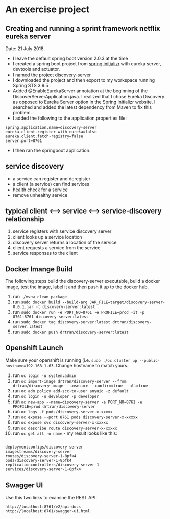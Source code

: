# An exercise project 

## Creating and running a sprint framework netflix eureka server

Date: 21 July 2018.

- I leave the default spring boot version 2.0.3 at the time
- I created a spring boot project from [spring initializr](https://start.spring.io/) with eureka server, devtools and actuator.
- I named the project discovery-server
- I downloaded the project and then export to my workspace running Spring STS 3.9.5
- Added @EnableEurekaServer annotation at the beginning of the DiscoverServerApplication.java. I realized that I chose Eureka Discovery as opposed to Eureka Server option in the Spring Initializr website. I searched and added the latest dependency from Maven to fix this problem.
- I added the following to the application.properties file:

```
spring.application.name=discovery-server
eureka.client.register-with-eureka=false
eureka.client.fetch-registry=false
server.port=8761
```

- I then ran the springboot application.

## service discovery

- a service can register and deregister
- a client (a service) can find services
- health check for a service
- remove unhealthy service

## typical client <--> service <--> service-discovery relationship

1. service registers with service discovery server
2. client looks up a service location
3. discovery server returns a location of the service
4. client requests a service from the service
5. service responses to the client

## Docker Imange Build

The following steps build the discovery-server executable, build a docker image, test the image, label it and then push it up to the docker hub.

1. run `./mvnw clean package`
2. run `sudo docker build --build-arg JAR_FILE=target/discovery-server-0.0.1.jar -t discovery-server:latest .`
3. run `sudo docker run -e PORT_NO=8761 -e PROFILE=prod -it -p 8761:8761 discovery-server:latest`
4. run `sudo docker tag discovery-server:latest drtran/discovery-server:latest`
5. run `sudo docker push drtran/discovery-server:latest`

## Openshift Launch

Make sure your openshift is running (i.e. `sudo ./oc cluster up --public-hostname=192.168.1.63`. Change hostname to match yours.

1. run `oc login -u system:admin`
2. run `oc import-image drtran/discovery-server --from drtran/discovery-image --insecure --confirm=true --all=true`
3. run `oc adm policy add-scc-to-user anyuid -z default`
4. run `oc login -u developer -p developer`
5. run `oc new-app --name=discovery-server -e PORT_NO=8761 -e PROFILE=prod drtran/discovery-server`
6. run `oc logs -f pods/discovery-server-x-xxxxx`
7. run `oc expose --port 8761 pods discovery-server-x-xxxxx`
8. run `oc expose svc discovery-server-x-xxxxx`
9. run `oc describe route discovery-server-x-xxxxx`
10. run `oc get all -o name` - my result looks like this:

```

deploymentconfigs/discovery-server
imagestreams/discovery-server
routes/discovery-server-1-8pfk4
pods/discovery-server-1-8pfk4
replicationcontrollers/discovery-server-1
services/discovery-server-1-8pfk4

```

## Swagger UI

Use this two links to examine the REST API:

```
http://localhost:8761/v2/api-docs
http://localhost:8761/swagger-ui.html
```














